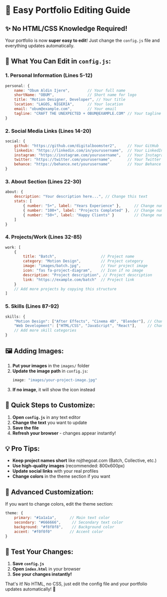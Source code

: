 # 🎨 Easy Portfolio Editing Guide

## ✨ **No HTML/CSS Knowledge Required!**

Your portfolio is now **super easy to edit**! Just change the `config.js` file and everything updates automatically.

## 📝 **What You Can Edit in `config.js`:**

### 1. **Personal Information** (Lines 5-12)
```javascript
personal: {
    name: "Obum Aldin Ijere",        // Your full name
    shortName: "OBUM",               // Short name for logo
    title: "Motion Designer, Developer", // Your title
    location: "LAGOS, NIGERIA",      // Your location
    email: "obum@example.com",       // Your email
    tagline: "CRAFT THE UNEXPECTED + OBUM@EXAMPLE.COM" // Your tagline
}
```

### 2. **Social Media Links** (Lines 14-20)
```javascript
social: {
    github: "https://github.com/digitalboomster2",     // Your GitHub
    linkedin: "https://linkedin.com/in/yourusername",  // Your LinkedIn
    instagram: "https://instagram.com/yourusername",   // Your Instagram
    twitter: "https://twitter.com/yourusername",       // Your Twitter
    behance: "https://behance.net/yourusername"        // Your Behance
}
```

### 3. **About Section** (Lines 22-30)
```javascript
about: {
    description: "Your description here...", // Change this text
    stats: [
        { number: "5+", label: "Years Experience" },      // Change numbers
        { number: "100+", label: "Projects Completed" },  // Change numbers
        { number: "50+", label: "Happy Clients" }         // Change numbers
    ]
}
```

### 4. **Projects/Work** (Lines 32-85)
```javascript
work: [
    {
        title: "Batch",                    // Project name
        category: "Motion Design",         // Project category
        image: "images/batch.jpg",         // Your project image
        icon: "fas fa-project-diagram",    // Icon if no image
        description: "Project description", // Project description
        link: "https://example.com/batch"  // Project link
    }
    // Add more projects by copying this structure
]
```

### 5. **Skills** (Lines 87-92)
```javascript
skills: {
    "Motion Design": ["After Effects", "Cinema 4D", "Blender"], // Change skills
    "Web Development": ["HTML/CSS", "JavaScript", "React"],     // Change skills
    // Add more skill categories
}
```

## 🖼️ **Adding Images:**

1. **Put your images** in the `images/` folder
2. **Update the image path** in `config.js`:
   ```javascript
   image: "images/your-project-image.jpg"
   ```
3. **If no image**, it will show the icon instead

## 🚀 **Quick Steps to Customize:**

1. **Open `config.js`** in any text editor
2. **Change the text** you want to update
3. **Save the file**
4. **Refresh your browser** - changes appear instantly!

## 💡 **Pro Tips:**

- **Keep project names short** like rojthegoat.com (Batch, Collective, etc.)
- **Use high-quality images** (recommended: 800x600px)
- **Update social links** with your real profiles
- **Change colors** in the theme section if you want

## 🔧 **Advanced Customization:**

If you want to change colors, edit the theme section:
```javascript
theme: {
    primary: "#1a1a1a",      // Main text color
    secondary: "#666666",     // Secondary text color
    background: "#f8f8f8",    // Background color
    accent: "#f0f0f0"        // Accent color
}
```

## 📱 **Test Your Changes:**

1. **Save `config.js`**
2. **Open `index.html`** in your browser
3. **See your changes instantly!**

That's it! No HTML, no CSS, just edit the config file and your portfolio updates automatically! 🎉
